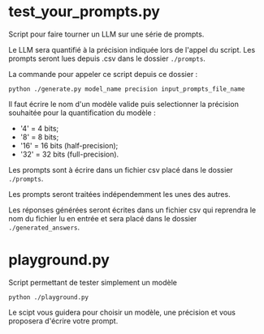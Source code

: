 # test_your_prompts.py

Script pour faire tourner un LLM sur une série de prompts. 

Le LLM sera quantifié à la précision indiquée lors de l'appel du script. Les prompts seront lues depuis .csv dans le dossier `./prompts`.

La commande pour appeler ce script depuis ce dossier :

`python ./generate.py model_name precision input_prompts_file_name`

Il faut écrire le nom d'un modèle valide puis selectionner la précision souhaitée pour la quantification du modèle :
- '4' = 4 bits;
- '8' = 8 bits;
- '16' = 16 bits (half-precision);
- '32' = 32 bits (full-precision).

Les prompts sont à écrire dans un fichier csv placé dans le dossier `./prompts`.

Les prompts seront traitées indépendemment les unes des autres.

Les réponses générées seront écrites dans un fichier csv qui reprendra le nom du fichier lu en entrée et sera placé dans le dossier `./generated_answers`.

# playground.py

Script permettant de tester simplement un modèle

`python ./playground.py`

Le scipt vous guidera pour choisir un modèle, une précision et vous proposera d'écrire votre prompt.
